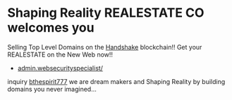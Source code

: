 # Shaping Reality REALESTATE CO welcomes you

Selling Top Level Domains on the [Handshake](https://handshake.org/) blockchain!! Get your REALESTATE on the New Web now!!

- [admin.websecurityspecialist/](http://admin.websecurityspecialist/)

inquiry [bthespirit777](https://protonmail.com) we are dream makers and Shaping Reality by building domains you never imagined...
